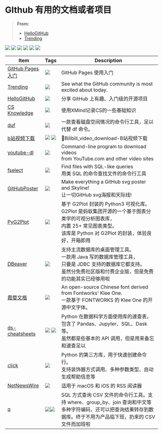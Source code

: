 # GIthub 有用的文档或者项目

> **From:**
>
> - [HelloGitHub](https://github.com/521xueweihan/HelloGitHub)
> - [Trending](https://github.com/trending/python?since=daily)

![](https://img.shields.io/badge/-python-blue.svg?style=flat-square) ![](https://img.shields.io/badge/-knowledge-orange.svg?style=flat-square) ![](https://img.shields.io/badge/-magazine-ff69b4.svg?style=flat-square) ![](https://img.shields.io/badge/-tool-2FA44F.svg?style=flat-square) ![](https://img.shields.io/badge/-resource-3AB7D0.svg?style=flat-square) ![](https://img.shields.io/badge/-application-AB6868.svg?style=flat-square)


| Item                                                         | Tags                                                         | Description                                                  |
| ------------------------------------------------------------ | ------------------------------------------------------------ | ------------------------------------------------------------ |
| [GitHub Pages 入门](https://www.zybuluo.com/xinx1n/note/675519) | ![](https://img.shields.io/badge/-knowledge-orange.svg?style=flat-square) | GitHub Pages 使用入门                                        |
| [Trending](https://github.com/trending/python?since=daily)   | ![](https://img.shields.io/badge/-knowledge-orange.svg?style=flat-square) | See what the GitHub community is most excited about today.   |
| [HelloGitHub](https://github.com/521xueweihan/HelloGitHub)   | ![](https://img.shields.io/badge/-magazine-ff69b4.svg?style=flat-square) | 分享 GitHub 上有趣、入门级的开源项目                         |
| [CS Knowledge](https://github.com/SmartKeyerror/ZeroMind#Python) | ![](https://img.shields.io/badge/-knowledge-orange.svg?style=flat-square) | 使用XMind记录CS的一些基础知识                                |
| [duf](https://hellogithub.com/periodical/statistics/click/?target=https://github.com/muesli/duf) | ![](https://img.shields.io/badge/-tool-2FA44F.svg?style=flat-square) | 一款查看磁盘空间情况的命令行工具，足以代替 df 命令。         |
| [b站视频下载](https://github.com/Henryhaohao/Bilibili_video_download) | ![](https://img.shields.io/badge/-tool-2FA44F.svg?style=flat-square) ![](https://img.shields.io/badge/-python-blue.svg?style=flat-square) | 🌈Bilibili_video_download-B站视频下载                         |
| [youtube-dl](https://github.com/ytdl-org/youtube-dl)         | ![](https://img.shields.io/badge/-tool-2FA44F.svg?style=flat-square) | Command-line program to download videos <br />from YouTube.com and other video sites |
| [fselect](https://github.com/jhspetersson/fselect)           | ![](https://img.shields.io/badge/-application-AB6868.svg?style=flat-square) | Find files with SQL-like queries<br />用类 SQL 的命令查找文件的命令行工具 |
| [GitHubPoster](https://github.com/yihong0618/GitHubPoster)   | ![](https://img.shields.io/badge/-python-blue.svg?style=flat-square) | Make everything a GitHub svg poster and Skyline!<br />让一切GitHub svg海报和天际线! |
| [PyG2Plot](https://github.com/hustcc/PyG2Plot)               | ![](https://img.shields.io/badge/-python-blue.svg?style=flat-square) | 基于 G2Plot 封装的 Python3 可视化库。<br />G2Plot 是蚂蚁集团开源的一个基于图表分类学的可视分析图表库，<br />内置 25+ 常见图表类型。<br />该库是 Python 对 G2Plot 的封装，体验良好，开箱即用 |
| [DBeaver](https://github.com/dbeaver/dbeaver)                | ![](https://img.shields.io/badge/-application-AB6868.svg?style=flat-square) | 支持主流数据库的桌面管理工具。<br />一款用 Java 写的数据库管理工具，<br />只要是 JDBC 支持的数据库它都支持。<br />虽然分免费社区版和付费企业版，但是免费的功能其实已经够用啦 |
| [霞婺文楷](https://github.com/lxgw/LxgwWenKai)               | ![](https://img.shields.io/badge/-resource-3AB7D0.svg?style=flat-square) | An open-source Chinese font derived from Fontworks' Klee One.<br />一款基于 FONTWORKS 的 Klee One 的开源中文字体。 |
| [ds-cheatsheets](https://github.com/FavioVazquez/ds-cheatsheets) | ![](https://img.shields.io/badge/-knowledge-orange.svg?style=flat-square) ![](https://img.shields.io/badge/-python-blue.svg?style=flat-square) | Python 在数据科学方面使用库的速查表，<br />包含了 Pandas、Jupyter、SQL、Dask 等。<br />虽然都是些基本的 API 调用，但是用来备忘和速查足以 |
| [click](https://github.com/pallets/click)                    | ![](https://img.shields.io/badge/-python-blue.svg?style=flat-square) | Python 的第三方库，用于快速创建命令行。<br />支持装饰器方式调用、多种参数类型、自动生成帮助信息等 |
| [NetNewsWire](https://github.com/Ranchero-Software/NetNewsWire) | ![](https://img.shields.io/badge/-application-AB6868.svg?style=flat-square) | 适用于 macOS 和 iOS 的 RSS 阅读器                            |
| [q](https://github.com/harelba/q)                            | ![](https://img.shields.io/badge/-python-blue.svg?style=flat-square)![](https://img.shields.io/badge/-tool-2FA44F.svg?style=flat-square) | SQL 方式查询 CSV 文件的命令行工具。支持 where、group_by、join 查询和中文等多种字符编码，还可以把查询结果转存到数据库。终于不用为产品临下班，扔来的 CSV 文件而加班啦 |

